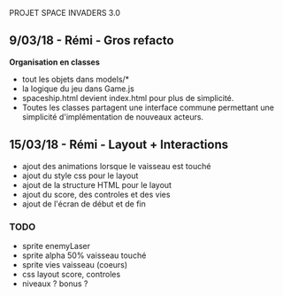 PROJET SPACE INVADERS 3.0

## 9/03/18 - Rémi - Gros refacto
**Organisation en classes**
- tout les objets dans models/*
- la logique du jeu dans Game.js
- spaceship.html devient index.html pour plus de simplicité.
- Toutes les classes partagent une interface commune permettant
une simplicité d'implémentation de nouveaux acteurs.

## 15/03/18 - Rémi - Layout + Interactions
- ajout des animations lorsque le vaisseau est touché
- ajout du style css pour le layout
- ajout de la structure HTML pour le layout
- ajout du score, des controles et des vies
- ajout de l'écran de début et de fin
### TODO
- sprite enemyLaser
- sprite alpha 50% vaisseau touché
- sprite vies vaisseau (coeurs)
- css layout score, controles
- niveaux ? bonus ?
